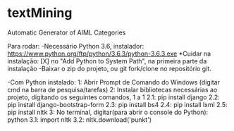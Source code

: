 # textMining
Automatic Generator of AIML Categories

Para rodar:
-Necessário Python 3.6, instalador: https://www.python.org/ftp/python/3.6.3/python-3.6.3.exe
*Cuidar na instalação: [X] no "Add Python to System Path", na primeira parte da instalação
-Baixar o zip do projeto, ou git fork/clone no repositório git.

-Com Python instalado:
1: Abrir Prompt de Comando do Windows (digitar cmd na barra de pesquisa/tarefas)
2: Instalar bibliotecas necessárias ao projeto, digitando os seguintes comandos, 1 a 1
2.1: pip install django
2.2: pip install django-bootstrap-form
2.3: pip install bs4
2.4: pip install lxml
2.5: pip install nltk
3: No terminal, digitar(para abrir o console do Python): python
3.1: import nltk
3.2: nltk.download('punkt')
